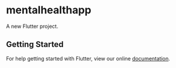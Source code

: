 # mentalhealthapp

A new Flutter project.

## Getting Started

For help getting started with Flutter, view our online
[documentation](https://flutter.io/).
